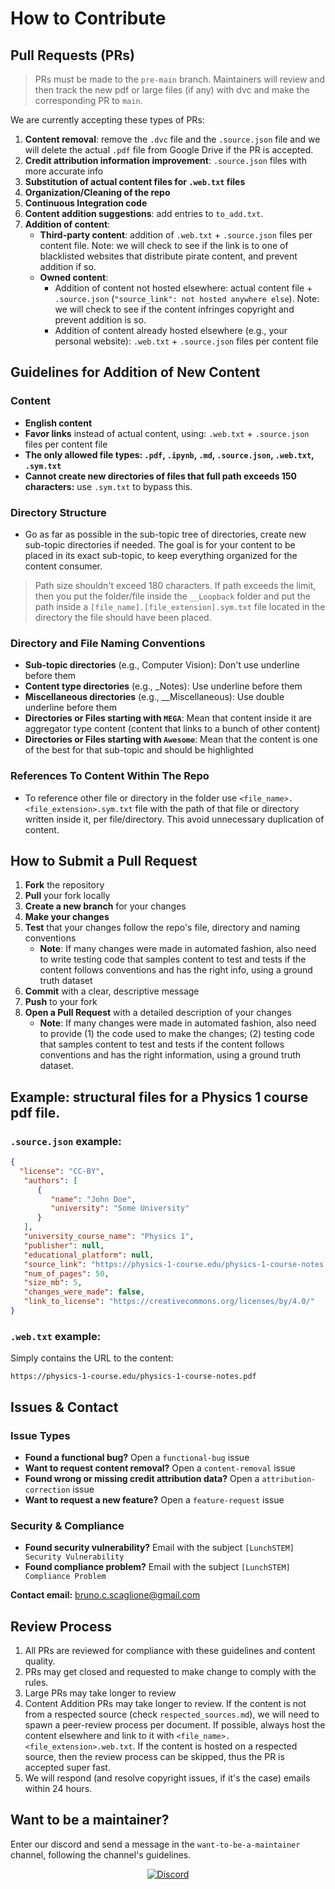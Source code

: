 # How to Contribute

## Pull Requests (PRs)

> PRs must be made to the `pre-main` branch. Maintainers will review and then track the new pdf or large files (if any) with dvc and make the corresponding PR to `main`.

We are currently accepting these types of PRs:

1. **Content removal**: remove the `.dvc` file and the `.source.json` file and we will delete the actual `.pdf` file from Google Drive if the PR is accepted. 
2. **Credit attribution information improvement**: `.source.json` files with more accurate info
3. **Substitution of actual content files for `.web.txt` files**
4. **Organization/Cleaning of the repo**
5. **Continuous Integration code**
6. **Content addition suggestions**: add entries to `to_add.txt`.
7. **Addition of content**:
   - **Third-party content**: addition of `.web.txt` + `.source.json` files per content file. Note: we will check to see if the link is to one of blacklisted websites that distribute pirate content, and prevent addition if so.
   - **Owned content**:
     - Addition of content not hosted elsewhere: actual content file + `.source.json` (`"source_link": not hosted anywhere else`). Note: we will check to see if the content infringes copyright and prevent addition is so.
     - Addition of content already hosted elsewhere (e.g., your personal website): `.web.txt` + `.source.json` files per content file

## Guidelines for Addition of New Content

### Content

- **English content**
- **Favor links** instead of actual content, using: `.web.txt` + `.source.json` files per content file
- **The only allowed file types: `.pdf`, `.ipynb`, `.md`, `.source.json`, `.web.txt`, `.sym.txt`**
- **Cannot create new directories of files that full path exceeds 150 characters:** use `.sym.txt` to bypass this.

### Directory Structure

- Go as far as possible in the sub-topic tree of directories, create new sub-topic directories if needed. The goal is for your content to be placed in its exact sub-topic, to keep everything organized for the content consumer.

> Path size shouldn't exceed 180 characters. If path exceeds the limit, then you put the folder/file inside the `__Loopback` folder and put the path inside a `[file_name].[file_extension].sym.txt` file located in the directory the file should have been placed.

### Directory and File Naming Conventions
- **Sub-topic directories** (e.g., Computer Vision): Don't use underline before them
- **Content type directories** (e.g., _Notes): Use underline before them
- **Miscellaneous directories** (e.g., __Miscellaneous): Use double underline before them
- **Directories or Files starting with `MEGA`**: Mean that content inside it are aggregator type content (content that links to a bunch of other content)
- **Directories or Files starting with `Awesome`**: Mean that the content is one of the best for that sub-topic and should be highlighted

### References To Content Within The Repo

- To reference other file or directory in the folder use `<file_name>.<file_extension>.sym.txt` file with the path of that file or directory written inside it, per file/directory. This avoid unnecessary duplication of content.

## How to Submit a Pull Request

1. **Fork** the repository
2. **Pull** your fork locally
3. **Create a new branch** for your changes
4. **Make your changes**
5. **Test** that your changes follow the repo's file, directory and naming conventions
   - **Note**: If many changes were made in automated fashion, also need to write testing code that samples content to test and tests if the content follows conventions and has the right info, using a ground truth dataset
6. **Commit** with a clear, descriptive message
7. **Push** to your fork
8. **Open a Pull Request** with a detailed description of your changes
   - **Note**: If many changes were made in automated fashion, also need to provide (1) the code used to make the changes; (2) testing code that samples content to test and tests if the content follows conventions and has the right information, using a ground truth dataset.

## Example: structural files for a Physics 1 course pdf file.

### `.source.json` example:
```json
{
  "license": "CC-BY",
   "authors": [
      {
         "name": "John Doe",
         "university": "Some University"
      }
   ],
   "university_course_name": "Physics 1",
   "publisher": null,
   "educational_platform": null,
   "source_link": "https://physics-1-course.edu/physics-1-course-notes.pdf",
   "num_of_pages": 50,
   "size_mb": 5,
   "changes_were_made": false,
   "link_to_license": "https://creativecommons.org/licenses/by/4.0/"
}
```

### `.web.txt` example:
Simply contains the URL to the content:
```
https://physics-1-course.edu/physics-1-course-notes.pdf
```

## Issues & Contact

### Issue Types
- **Found a functional bug?** Open a `functional-bug` issue
- **Want to request content removal?** Open a `content-removal` issue
- **Found wrong or missing credit attribution data?** Open a `attribution-correction` issue
- **Want to request a new feature?** Open a `feature-request` issue

### Security & Compliance
- **Found security vulnerability?** Email with the subject `[LunchSTEM] Security Vulnerability`
- **Found compliance problem?** Email with the subject `[LunchSTEM] Compliance Problem`

**Contact email:** bruno.c.scaglione@gmail.com

## Review Process

1. All PRs are reviewed for compliance with these guidelines and content quality.
2. PRs may get closed and requested to make change to comply with the rules.
3. Large PRs may take longer to review
4. Content Addition PRs may take longer to review. If the content is not from a respected source (check `respected_sources.md`), we will need to spawn a peer-review process per document. If possible, always host the content elsewhere and link to it with `<file_name>.<file_extension>.web.txt`. If the content is hosted on a respected source, then the review process can be skipped, thus the PR is accepted super fast.
5. We will respond (and resolve copyright issues, if it's the case) emails within 24 hours.

## Want to be a maintainer?

Enter our discord and send a message in the `want-to-be-a-maintainer` channel, following the channel's guidelines.

<p align="center">
   <a href="https://discord.gg/W6wmJbZx">
      <img src="https://img.shields.io/badge/Discord-Join%20Our%20Community-5865F2?style=for-the-badge&logo=discord&logoColor=white" alt="Discord">
   </a>
</p>